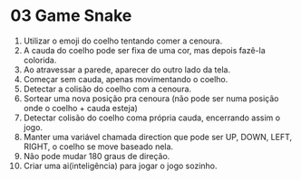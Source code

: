 # 03 Game Snake

1. Utilizar o emoji do coelho tentando comer a cenoura.
2. A cauda do coelho pode ser fixa de uma cor, mas depois fazê-la colorida.
3. Ao atravessar a parede, aparecer do outro lado da tela.
4. Começar sem cauda, apenas movimentando o coelho.
5. Detectar a colisão do coelho com a cenoura.
6. Sortear uma nova posição pra cenoura (não pode ser numa posição onde o coelho + cauda esteja)
7. Detectar colisão do coelho coma própria cauda, encerrando assim o jogo.
8. Manter uma variável chamada direction que pode ser UP, DOWN, LEFT, RIGHT, o coelho se move baseado nela.
9. Não pode mudar 180 graus de direção.
10. Criar uma ai(inteligência) para jogar o jogo sozinho.
